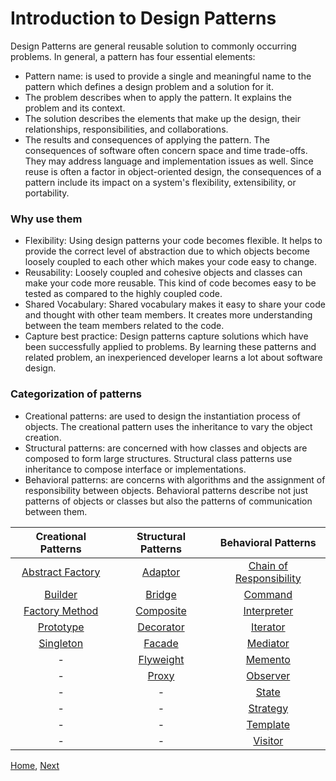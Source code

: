 # Introduction to Design Patterns

Design Patterns are general reusable solution to commonly occurring problems.
In general, a pattern has four essential elements:
* Pattern name: is used to provide a single and meaningful name to the pattern which defines a design problem and a solution for it.
* The problem describes when to apply the pattern. It explains the problem and its context.
* The solution describes the elements that make up the design, their relationships, responsibilities, and collaborations.
* The results and consequences of applying the pattern. The consequences of software often concern space and time trade-offs. 
    They may address language and implementation issues as well. Since reuse is often a factor in object-oriented design,
    the consequences of a pattern include its impact on a system's flexibility, extensibility, or portability.
    
### Why use them
* Flexibility: Using design patterns your code becomes flexible. It helps to provide the correct
    level of abstraction due to which objects become loosely coupled to each other which makes your code easy to change.
* Reusability: Loosely coupled and cohesive objects and classes can make your code more reusable. 
    This kind of code becomes easy to be tested as compared to the highly coupled code.
* Shared Vocabulary: Shared vocabulary makes it easy to share your code and thought with other team members. 
    It creates more understanding between the team members related to the code.
* Capture best practice: Design patterns capture solutions which have been successfully applied to problems. 
    By learning these patterns and related problem, an inexperienced developer learns a lot about software design.

### Categorization of patterns
* Creational patterns: are used to design the instantiation process of objects. 
    The creational pattern uses the inheritance to vary the object creation.
* Structural patterns: are concerned with how classes and objects are composed to form large structures. 
    Structural class patterns use inheritance to compose interface or implementations.
* Behavioral patterns: are concerns with algorithms and the assignment of responsibility between objects.
    Behavioral patterns describe not just patterns of objects or classes but also the patterns of communication between them.
    
|Creational Patterns|Structural Patterns|Behavioral Patterns|
|:-----------------:|:-----------------:|:-----------------:|
|[Abstract Factory](3-creational.md#abstract-factory-method-design-pattern)|[Adaptor](2-structural.md#adapter-design-patterns)|[Chain of Responsibility](4-behavioral.md#chain-of-responsibility-design-pattern)|
|[Builder](3-creational.md#builder-design-pattern)|[Bridge](2-structural.md#bridge-design-pattern)|[Command](4-behavioral.md#)|
|[Factory Method](3-creational.md#factory-method-design-pattern)|[Composite](2-structural.md#composite-design-pattern)|[Interpreter](4-behavioral.md#command-design-pattern)|
|[Prototype](3-creational.md#prototype-design-pattern)|[Decorator](2-structural.md#decorator-design-pattern)|[Iterator](4-behavioral.md#iterator-design-pattern)|
|[Singleton](3-creational.md#singleton-design-pattern)|[Facade](2-structural.md#facade-design-pattern)|[Mediator](4-behavioral.md#mediator-design-pattern)|
|-|[Flyweight](2-structural.md#flyweight-design-pattern)|[Memento](4-behavioral.md#memento-design-pattern)|
|-|[Proxy](2-structural.md#proxy-design-pattern)|[Observer](4-behavioral.md#observer-design-pattern)|
|-|-|[State](4-behavioral.md#state-design-pattern)|
|-|-|[Strategy](4-behavioral.md#strategy-design-pattern)|
|-|-|[Template](4-behavioral.md#template-design-pattern)|
|-|-|[Visitor](4-behavioral.md#visitor-design-pattern)|

[Home](README.md), [Next](2-structural.md)